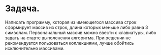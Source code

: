 # Задача.
Написать программу, которая из имеющегося массива строк сформирует массив из строк, длина которых меньше либо равна 3 символам. Первоначальный массив можно ввести с клавиатуры, либо задать на старте выполенения алгоритма. При решении не рекомендуется пользоваться коллекциями, лучше обойтись исключительно массивами.